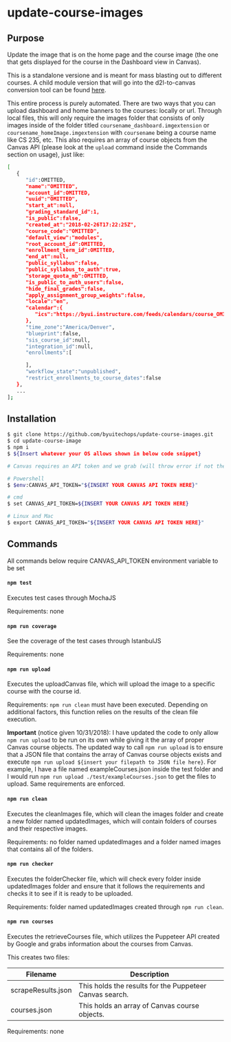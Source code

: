# update-course-images

## Purpose
Update the image that is on the home page and the course image (the one that gets displayed for the course in the Dashboard view in Canvas).

This is a standalone versione and is meant for mass blasting out to different courses. A child module version that will go into the d2l-to-canvas
conversion tool can be found [here](https://github.com/byuitechops/update-course-images-child).

This entire process is purely automated. There are two ways that you can upload dashboard and home banners to the courses: locally or url. 
Through local files, this will only require the images folder that consists of only images inside of the folder
titled `coursename_dashboard.imgextension` or `coursename_homeImage.imgextension` with `coursename` being a course name like CS 235, etc. This
also requires an array of course objects from the Canvas API (please look at the `upload` command inside the Commands section on usage), just like: 
```sh
[
   {  
      "id":OMITTED,
      "name":"OMITTED",
      "account_id":OMITTED,
      "uuid":"OMITTED",
      "start_at":null,
      "grading_standard_id":1,
      "is_public":false,
      "created_at":"2018-02-26T17:22:25Z",
      "course_code":"OMITTED",
      "default_view":"modules",
      "root_account_id":OMITTED,
      "enrollment_term_id":OMITTED,
      "end_at":null,
      "public_syllabus":false,
      "public_syllabus_to_auth":true,
      "storage_quota_mb":OMITTED,
      "is_public_to_auth_users":false,
      "hide_final_grades":false,
      "apply_assignment_group_weights":false,
      "locale":"en",
      "calendar":{  
         "ics":"https://byui.instructure.com/feeds/calendars/course_OMITTED"
      },
      "time_zone":"America/Denver",
      "blueprint":false,
      "sis_course_id":null,
      "integration_id":null,
      "enrollments":[  

      ],
      "workflow_state":"unpublished",
      "restrict_enrollments_to_course_dates":false
   }, 
   ...
];
```

## Installation

```sh
$ git clone https://github.com/byuitechops/update-course-images.git
$ cd update-course-image
$ npm i
$ ${Insert whatever your OS allows shown in below code snippet}
```

```sh
# Canvas requires an API token and we grab (will throw error if not there) it from the environment variables

# Powershell
$ $env:CANVAS_API_TOKEN="${INSERT YOUR CANVAS API TOKEN HERE}"

# cmd
$ set CANVAS_API_TOKEN=${INSERT YOUR CANVAS API TOKEN HERE}

# Linux and Mac
$ export CANVAS_API_TOKEN="${INSERT YOUR CANVAS API TOKEN HERE}"
```

## Commands

All commands below require CANVAS_API_TOKEN environment variable to be set

#### `npm test`
Executes test cases through MochaJS

Requirements: none

#### `npm run coverage`
See the coverage of the test cases through IstanbulJS

Requirements: none

#### `npm run upload`
Executes the uploadCanvas file, which will upload the image to a specific course with the course id.

Requirements: `npm run clean` must have been executed. Depending on additional factors, this function relies on the results of the clean file execution.

<b>Important</b> (notice given 10/31/2018): I have updated the code to only allow `npm run upload` to be run on its own while giving it the array of proper Canvas course objects. The updated way to call `npm run upload` is to ensure that a JSON file that contains the array of Canvas
course objects exists and execute `npm run upload ${insert your filepath to JSON file here}`. For example, I have a file named exampleCourses.json
inside the test folder and I would run `npm run upload ./test/exampleCourses.json` to get the files to upload. Same requirements are enforced.

#### `npm run clean`
Executes the cleanImages file, which will clean the images folder and create a new folder named updatedImages, which will
contain folders of courses and their respective images.

Requirements: no folder named updatedImages and a folder named images that contains all of the folders.

#### `npm run checker`
Executes the folderChecker file, which will check every folder inside updatedImages folder and ensure that it follows the requirements and checks it to see if it is ready to be uploaded.

Requirements: folder named updatedImages created through `npm run clean`.

#### `npm run courses`
Executes the retrieveCourses file, which utilizes the Puppeteer API created by Google and grabs information about the courses from Canvas.

This creates two files:

| Filename | Description |
|------|-------------|
| scrapeResults.json | This holds the results for the Puppeteer Canvas search. |
| courses.json | This holds an array of Canvas course objects.  |

Requirements: none

